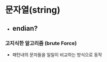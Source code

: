 # 문자열(string)

- endian?
  - 

### 고지식한 알고리즘 (brute Force)

- 패턴내의 문자들을 일일이 비교하는 방식으로 동작























